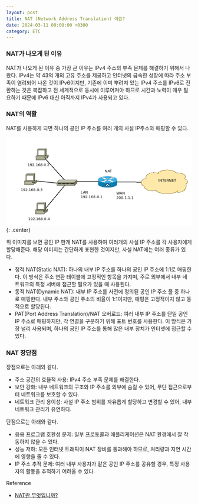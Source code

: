 ```yaml
---
layout: post
title: NAT (Network Address Translation) 이란?
date: 2024-03-11 09:00:00 +0300
category: ETC
---
```


### NAT가 나오게 된 이유

NAT가 나오게 된 이유 중 가장 큰 이유는 IPv4 주소의 부족 문제를 해결하기 위해서 나왔다. IPv4는 약 43억 개의 고유 주소를 제공하고 인터넷의 급속한 성장에 따라 주소 부족이 염려되어 나온 것이 IPv6이지만, 기존에 이미 뿌려져 있는 IPv4 주소를 IPv6로 전환하는 것은 복잡하고 전 세계적으로 동시에 이루어져야 하므로 시간과 노력이 매우 필요하기 때문에 IPv6 대신 아직까지 IPv4가 사용되고 있다.

### NAT의 역활

NAT를 사용하게 되면 하나의 공인 IP 주소를 여러 개의 사설 IP주소와 매핑할 수 있다.

![nat1](/public/img/nat1.png){: .center}

위 이미지를 보면 공인 IP 한개 NAT를 사용하여 여러개의 사설 IP 주소를 각 사용자에게 할당해준다. 해당 이미지는 간단하게 표현한 것이지만, 사실 NAT에는 여러 종류가 있다.


* 정적 NAT(Static NAT): 하나의 내부 IP 주소를 하나의 공인 IP 주소에 1:1로 매핑한다. 이 방식은 주소 변환 테이블에 고정적인 항목을 가지며, 주로 외부에서 내부 네트워크의 특정 서버에 접근할 필요가 있을 때 사용된다.
* 동적 NAT(Dynamic NAT): 내부 IP 주소를 사전에 정의된 공인 IP 주소 풀 중 하나로 매핑한다. 내부 주소와 공인 주소의 비율이 1:1이지만, 매핑은 고정적이지 않고 동적으로 할당된다.
* PAT(Port Address Translation)/NAT 오버로드: 여러 내부 IP 주소를 단일 공인 IP 주소로 매핑하지만, 각 연결을 구분하기 위해 포트 번호를 사용한다. 이 방식은 가장 널리 사용되며, 하나의 공인 IP 주소를 통해 많은 내부 장치가 인터넷에 접근할 수 있다.

### NAT 장단점 

장점으로는 아래와 같다.  
* 주소 공간의 효율적 사용: IPv4 주소 부족 문제를 해결한다. 
* 보안 강화: 내부 네트워크의 구조와 IP 주소를 외부에 숨길 수 있어, 무단 접근으로부터 네트워크를 보호할 수 있다.
* 네트워크 관리 용이성: 사설 IP 주소 범위를 자유롭게 할당하고 변경할 수 있어, 내부 네트워크 관리가 유연하다.

단점으로는 아래와 같다. 
* 응용 프로그램 호환성 문제: 일부 프로토콜과 애플리케이션은 NAT 환경에서 잘 작동하지 않을 수 있다.
* 성능 저하: 모든 인터넷 트래픽이 NAT 장비를 통과해야 하므로, 처리량과 지연 시간에 영향을 줄 수 있다.
* IP 주소 추적 문제: 여러 내부 사용자가 같은 공인 IP 주소를 공유할 경우, 특정 사용자의 활동을 추적하기 어려울 수 있다.
  

Reference 
* [NAT란 무엇입니까?](https://simplificandoredes.com/en/what-is-nat/)